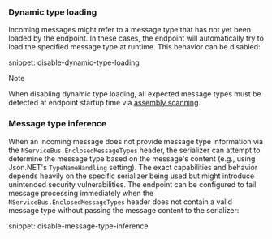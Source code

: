### Dynamic type loading

Incoming messages might refer to a message type that has not yet been loaded by the endpoint. In these cases, the endpoint will automatically try to load the specified message type at runtime. This behavior can be disabled:

snippet: disable-dynamic-type-loading

> [!NOTE]
> When disabling dynamic type loading, all expected message types must be detected at endpoint startup time via [assembly scanning](/nservicebus/hosting/assembly-scanning.md).

### Message type inference

When an incoming message does not provide message type information via the `NServiceBus.EnclosedMessageTypes` header, the serializer can attempt to determine the message type based on the message's content (e.g., using Json.NET's `TypeNameHandling` setting). The exact capabilities and behavior depends heavily on the specific serializer being used but might introduce unintended security vulnerabilities. The endpoint can be configured to fail message processing immediately when the `NServiceBus.EnclosedMessageTypes` header does not contain a valid message type without passing the message content to the serializer:

snippet: disable-message-type-inference
